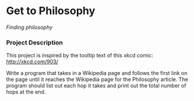 # Get to Philosophy
*Finding philosophy*

### Project Description
This project is inspired by the tooltip text of this xkcd comic: http://xkcd.com/903/

Write a program that takes in a Wikipedia page and follows the first link on the page until it reaches the Wikipedia page for the Philosophy article. The program should list out each hop it takes and print out the total number of hops at the end. 
